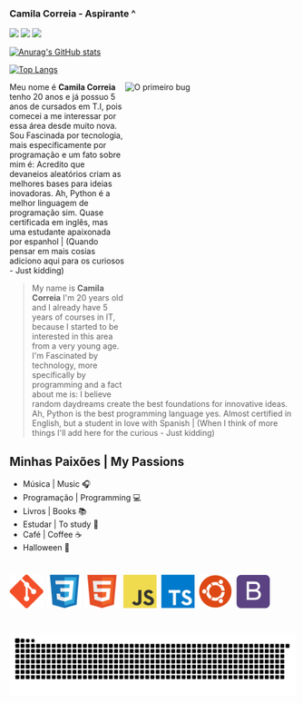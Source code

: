 ### Camila Correia - Aspirante ^ 
<div>
  <a href="https://www.instagram.com/camiladeschrodinger/" target="_blank"><img src="https://img.shields.io/badge/-Instagram-%23E4405F?style=for-the-badge&logo=instagram&logoColor=white" target="_blank"></a>
  <a href = "mailto:camila.correia662@gmail.com"><img src="https://img.shields.io/badge/-Gmail-%23333?style=for-the-badge&logo=gmail&logoColor=white" target="_blank"></a>
  <a href="https://www.linkedin.com/in/camila-correiars/" target="_blank"><img src="https://img.shields.io/badge/-LinkedIn-%230077B5?style=for-the-badge&logo=linkedin&logoColor=white" target="_blank"></a> 
</div>

[![Anurag's GitHub stats](https://github-readme-stats.vercel.app/api?username=anuraghazra&theme=midnight-purple)](https://github.com/Cameasy/Cameasy)

[![Top Langs](https://github-readme-stats.vercel.app/api/top-langs/?username=anuraghazra&theme=midnight-purple&layout=compact)](https://github.com/Cameasy/Cameasy)


<img src="https://github.com/Cameasy/Cameasy/blob/main/Camz.jpeg" width="300" height="550" align="right" alt="O primeiro bug"/>

<p> Meu nome é <strong>Camila Correia</strong> tenho 20 anos e já possuo 5 anos de cursados em T.I, pois comecei a me interessar por essa área desde muito nova. Sou Fascinada por tecnologia, mais especificamente por programação e um fato sobre mim é: Acredito que devaneios aleatórios criam as melhores bases para ideias inovadoras. Ah, Python é a melhor linguagem de programação sim. Quase certificada em inglês, mas uma estudante apaixonada por espanhol | (Quando pensar em mais cosias adiciono aqui para os curiosos - Just kidding) </p>

> <p> My name is <strong>Camila Correia</strong> I'm 20 years old and I already have 5 years of courses in IT, because I started to be interested in this area from a very young age. I'm Fascinated by technology, more specifically by programming and a fact about me is: I believe random daydreams create the best foundations for innovative ideas. Ah, Python is the best programming language yes. Almost certified in English, but a student in love with Spanish | (When I think of more things I'll add here for the curious - Just kidding) </p>

## Minhas Paixões | My Passions

- Música | Music :headphones: 
- Programação | Programming :computer:
- Livros | Books :books:
- Estudar | To study :open_book:
- Café | Coffee :coffee:
- Halloween :jack_o_lantern:

# <img alt="GIT" src="https://github.com/devicons/devicon/raw/master/icons/git/git-original.svg" width="60" height="60"  /> <img alt="CSS" src="https://github.com/devicons/devicon/raw/master/icons/css3/css3-original.svg" width="60" height="60"  /> <img alt="HTML" src="https://github.com/devicons/devicon/raw/master/icons/html5/html5-original.svg" width="60" height="60" /> <img alt="JS" src="https://github.com/devicons/devicon/raw/master/icons/javascript/javascript-original.svg"  width="60" height="60"  /> <img alt="TS" src="https://github.com/devicons/devicon/blob/master/icons/typescript/typescript-original.svg"  width="60" height="60"  /> <img alt="Ubuntu" src="https://github.com/devicons/devicon/blob/master/icons/ubuntu/ubuntu-plain.svg"  width="60" height="60"  /> <img alt="Bootstrap" src="https://github.com/devicons/devicon/blob/master/icons/bootstrap/bootstrap-plain.svg"  width="60" height="60"  /> 

<br>


<div align="center">
<img src="https://github.com/Plankiton/Plankiton/blob/output/github-contribution-grid-snake.svg?raw=true"/>
</div>
